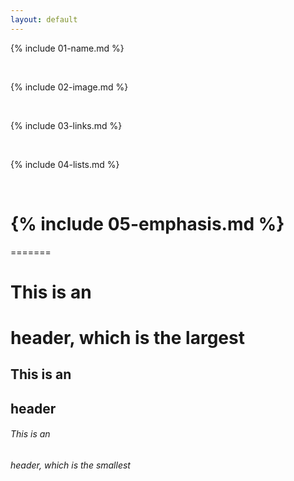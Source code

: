 ```yaml
---
layout: default
---
```


{% include 01-name.md %}

<br>

{% include 02-image.md %}

<br>

{% include 03-links.md %}


<br>

{% include 04-lists.md %}

<br>

{% include 05-emphasis.md %}
=======
=======
# This is an <h1> header, which is the largest
## This is an <h2> header
###### This is an <h6> header, which is the smallest

